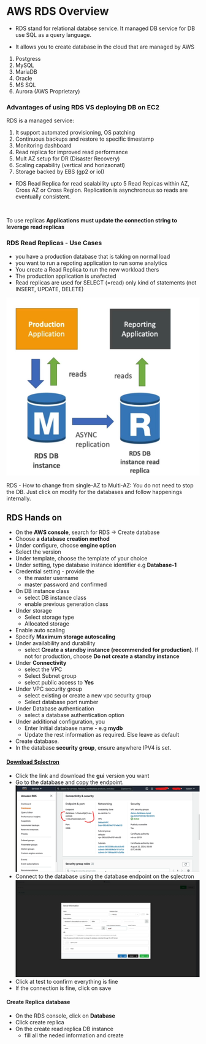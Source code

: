 # AWS RDS Overview

- RDS stand for relational databse service. It managed DB service for DB use SQL as a query language.

- It allows you to create database in the cloud that are managed by AWS
1. Postgress
2. MySQL
3. MariaDB
4. Oracle
5. MS SQL
6. Aurora (AWS Proprietary)

### Advantages of using RDS VS deploying DB on EC2

RDS is a managed service:
1. It support automated provisioning, OS patching
2. Continuous backups and restore to specific timestamp
3. Monitoring dashboard
4. Read replica for improved read performance
5. Mult AZ setup for DR (Disaster Recovery)
6. Scaling capability (vertical and horizaonatl)
7. Storage backed by EBS (gp2 or ioI)

- RDS Read Replica for read scalability upto 5 Read Repicas within AZ, Cross AZ or Cross Region. Replication is asynchronous so reads are eventually consistent.

<br>

To use replicas **Applications must update the connection string to leverage read replicas**

### RDS Read Replicas - Use Cases

- you have a production database that is taking on normal load
- you want to run a repoting application to run some analytics
- You create a Read Replica to run the new workload thers
- The production application is unafected
- Read replicas are used for SELECT (=read) only kind of statements (not INSERT, UPDATE, DELETE)

![](images/tutorial/replica.png)

RDS - How to change from single-AZ to Multi-AZ: You do not need to stop the DB. Just click on modify for the databases and follow happenings internally.

## RDS Hands on 

- On the **AWS console**, search for RDS -> Create database
- Choose **a database creation method**
- Under configure, choose **engine option**
- Select the version
- Under template, choose the template of your choice
- Under setting, type database instance identifier e.g **Database-1**
- Credential setting - provide the 
  * the master username
  * master password and confirmed
- On DB instance class
  * select DB instance class
  * enable previous generation class
- Under storage
  * Select storage type
  * Allocated storage
- Enable auto scaling
- Specify **Maximum storage autoscaling**
- Under availability and durability
  * select **Create a standby instance (recommended for production)**. If not for production, choose **Do not create a standby instance**
- Under **Connectivity**
  * select the VPC
  * Select Subnet group
  * select public access to **Yes**
- Under VPC security group
  * select existing or create a new vpc security group
  * Select database port number
- Under Database authentication
  * select a database authentication option
- Under additional configuration, you
  * Enter Initial database name - e.g **mydb**
  * Update the rest information as required. Else leave as default
- Create database.
- In the database **security group**, ensure anywhere IPV4 is set.

#### [Download Sqlectron](https://sqlectron.github.io/)
- Click the link and download the **gui** version you want
- Go to the database and copy the endpoint.
![](images/tutorial/rds-connection.png)
- Connect to the database using the database endpoint on the sqlectron
![](images/tutorial/sqlsectron.client.png)
- Click at test to confirm everything is fine
- If the connection is fine, click on save

#### Create Replica database
- On the RDS console, click on **Database**
- Click create replica
- On the create read replica DB instance
  * fill all the neded information and create



